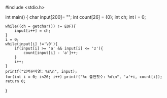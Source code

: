 
#include <stdio.h>

int main()
{
    char input[200]= "";
    int count[26] = {0};
    int ch;
    int i = 0;
    
    while((ch = getchar()) != EOF){
        input[i++] = ch;
    }
    i = 0;
    while(input[i] !='\0'){
        if(input[i] >= 'a' && input[i] <= 'z'){
            count[input[i] - 'a']++;
        }
        i++;
    }
    printf("입력문자열: %s\n", input);
    for(int i = 0; i<26; i++) printf("%c 출현횟수: %d\n", 'a'+i, count[i]);
    return 0;
}
